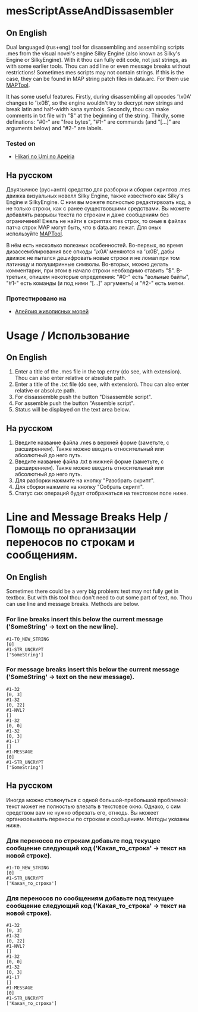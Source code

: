 # mesScriptAsseAndDissasembler
## On English
 Dual languaged (rus+eng) tool for disassembling and assembling scripts .mes from the visual novel's engine Silky Engine (also known as Silky's Engine or SilkyEngine). With it thou can fully edit code, not just strings, as with some earlier tools. Thou can add line or even message breaks without restrictions!
 Sometimes mes scripts may not contain strings. If this is the case, they can be found in MAP string patch files in data.arc. For them use [MAPTool](https://github.com/TesterTesterov/MAPTool).
 
 It has some useful features.
 Firstly, during disassembling all opcodes '\x0A' changes to '\x0B', so the engine wouldn't try to decrypt new strings and break latin and half-width kana symbols.
 Secondly, thou can make comments in txt file with "$" at the beginning of the string.
 Thirdly, some definations: "#0-" are "free bytes", "#1-" are commands (and "\[...]" are arguments below) and "#2-" are labels.
 
 ### Tested on
 - [Hikari no Umi no Apeiria](https://vndb.org/v20860)
 
## На русском
 Двуязычное (рус+англ) средство для разборки и сборки скриптов .mes движка визуальных новелл Silky Engine, также известного как Silky's Engine и SilkyEngine. С ним вы можете полностью редактирвоать код, а не только строки, как с ранее существовшими средствами. Вы можете добавлять разрывы текста по строкам и даже сообщениям без ограничений!
 Ежель не найти в скриптах mes строк, то оные в файлах патча строк MAP могут быть, что в data.arc лежат. Для оных используйте [MAPTool](https://github.com/TesterTesterov/MAPTool).
 
 В нём есть несколько полезных особенностей.
 Во-первых, во время дизассемблирования все опкоды '\x0A' меняются на '\x0B', дабы движок не пытался дешифровать новые строки и не ломал при том латиницу и полуширинные символы.
 Во-вторых, можно делать комментарии, при этом в начало строки необходимо ставить "$".
 В-третьих, опишем некоторые определения: "#0-" есть "вольные байты", "#1-" есть команды (и под ними "\[...]" аргументы) и "#2-" есть метки.
 
 ### Протестировано на
 - [Апейрия живописных морей](https://vndb.org/v20860)

# Usage / Использование
## On English
1. Enter a title of the .mes file in the top entry (do see, with extension). Thou can also enter relative or absolute path.
2. Enter a title of the .txt file (do see, with extension). Thou can also enter relative or absolute path.
3. For dissassemble push the button "Disassemble script".
4. For assemble push the button "Assemble script".
5. Status will be displayed on the text area below.

## На русском
1. Введите название файла .mes в верхней форме (заметьте, с расширением). Также можно вводить относительный или абсолютный до него путь.
2. Введите название файла .txt в нижней форме (заметьте, с расширением). Также можно вводить относительный или абсолютный до него путь.
3. Для разборки нажмите на кнопку "Разобрать скрипт".
4. Для сборки нажмите на кнопку "Собрать скрипт".
5. Статус сих операций будет отображаться на текстовом поле ниже.

# Line and Message Breaks Help / Помощь по организации переносов по строкам и сообщениям.
## On English
Sometimes there could be a very big problem: text may not fully get in textbox. But with this tool thou don't need to cut some part of text, no. Thou can use line and message breaks. Methods are below.
### For line breaks insert this below the current message ('SomeString' -> text on the new line).
```
#1-TO_NEW_STRING
[0]
#1-STR_UNCRYPT
['SomeString']
```
### For message breaks insert this below the current message ('SomeString' -> text on the new message).
```
#1-32
[0, 3]
#1-32
[0, 22]
#1-NVL?
[]
#1-32
[0, 0]
#1-32
[0, 3]
#1-17
[]
#1-MESSAGE
[0]
#1-STR_UNCRYPT
['SomeString']
```

## На русском
Иногда можно столкнуться с одной большой-пребольшой проблемой: текст может не полностью влезать в текстовое окно. Однако, с сим средством вам не нужно обрезать его, отнюдь. Вы можеет организовывать переносы по строкам и сообщениям. Методы указаны ниже.
### Для переносов по строкам добавьте под текущее сообщение следующий код ('Какая_то_строка' -> текст на новой строке).
```
#1-TO_NEW_STRING
[0]
#1-STR_UNCRYPT
['Какая_то_строка']
```
### Для переносов по сообщениям добавьте под текущее сообщение следующий код ('Какая_то_строка' -> текст на новой строке).
```
#1-32
[0, 3]
#1-32
[0, 22]
#1-NVL?
[]
#1-32
[0, 0]
#1-32
[0, 3]
#1-17
[]
#1-MESSAGE
[0]
#1-STR_UNCRYPT
['Какая_то_строка']
```
